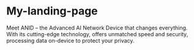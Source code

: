 # My-landing-page
Meet ANID – the Advanced AI Network Device that changes everything. With its cutting-edge technology, offers unmatched speed and security, processing data on-device to protect your privacy.
